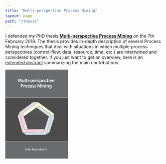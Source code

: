 ```yaml
---
title: "Multi-perspective Process Mining"
layout: page
path: "/thesis"
---
```


I defended my PhD thesis [**Multi-perspective Process Mining**](https://research.tue.nl/en/publications/multi-perspective-process-mining) on the 7th February 2018. The thesis provides in-depth description of several Process Mining techniques that deal with situations in which multiple process perspectives (control-flow, data, resource, time, etc.) are intertwined and considered together. If you just want to get an overview, here is an [extended abstract](http://ceur-ws.org/Vol-2196/BPM_2018_paper_9.pdf) summarizing the main contributions.

![PhD thesis -- Multi-perspective Process Mining](./mannhardt-cover-front.png)  
